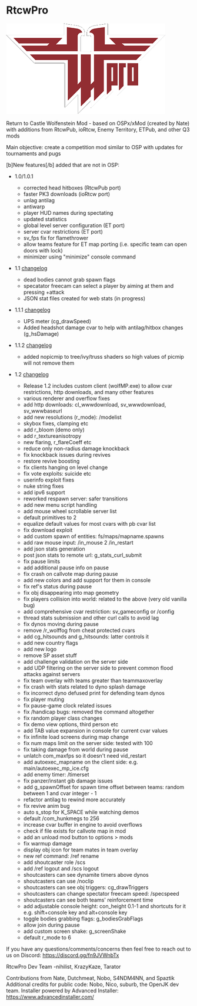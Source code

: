 # RtcwPro

![Alt tag](Assets/rtcwpro.png?raw=true "Title")

Return to Castle Wolfenstein Mod - based on OSPx/xMod (created by Nate) with additions from RtcwPub, ioRtcw, Enemy Territory, ETPub, and other Q3 mods

Main objective: create a competition mod similar to OSP with updates for tournaments and pugs

[b]New features[/b] added that are not in OSP:
 - 1.0/1.0.1
   - corrected head hitboxes (RtcwPub port)
   - faster PK3 downloads (ioRtcw port)
   - unlag antilag
   - antiwarp
   - player HUD names during spectating
   - updated statistics
   - global level server configuration (ET port)
   - server cvar restrictions (ET port)
   - sv_fps fix for flamethrower
   - allow teams feature for ET map porting (i.e. specific team can open doors with lock)
   - minimizer using "minimize" console command
 
 - 1.1 [changelog](changelog/1.1-changelog.txt)
   - dead bodies cannot grab spawn flags
   - specatator freecam can select a player by aiming at them and pressing +attack
   - JSON stat files created for web stats (in progress)
 
 - 1.1.1 [changelog](changelog/1.1.1-changelog.txt)
   - UPS meter (cg_drawSpeed)
   - Added headshot damage cvar to help with antilag/hitbox changes (g_hsDamage)
   
 - 1.1.2 [changelog](changelog/1.1.2-changelog.txt)
   - added nopicmip to tree/ivy/truss shaders so high values of picmip will not remove them

 - 1.2 [changelog](changelog/1.2-changelog.txt)
   - Release 1.2 includes custom client (wolfMP.exe) to allow cvar restrictions, http downloads, and many other features
   - various renderer and overflow fixes
   - add http downloads: cl_wwwdownload, sv_wwwdownload, sv_wwwbaseurl
   - add new resolutions (r_mode): /modelist
   - skybox fixes, clamping etc
   - add r_bloom (demo only)
   - add r_textureanisotropy
   - new flaring, r_flareCoeff etc
   - reduce only non-radius damage knockback
   - fix knockback issues during revives
   - restore revive boosting
   - fix clients hanging on level change
   - fix vote exploits: suicide etc
   - userinfo exploit fixes
   - nuke string fixes
   - add ipv6 support
   - reworked respawn server: safer transitions
   - add new menu script handling
   - add mouse wheel scrollable server list
   - default primitives to 2
   - equalize default values for most cvars with pb cvar list
   - fix download exploit
   - add custom spawn of entities: fs/maps/mapname.spawns
   - add raw mouse input: /in_mouse 2 /in_restart
   - add json stats generation
   - post json stats to remote url: g_stats_curl_submit
   - fix pause limits
   - add additional pause info on pause
   - fix crash on callvote map during pause
   - add new colors and add support for them in console
   - fix ref's status during pause
   - fix obj disappearing into map geometry
   - fix players collision into world: related to the above (very old vanilla bug)
   - add comprehensive cvar restriction: sv_gameconfig <filename> or /config <filename>
   - thread stats submission and other curl calls to avoid lag
   - fix dynos moving during pause
   - remove /r_wolffog from cheat protected cvars
   - add cg_hitsounds and g_hitsounds: latter controls it
   - add new country flags
   - add new logo
   - remove SP asset stuff
   - add challenge validation on the server side
   - add UDP filtering on the server side to prevent common flood attacks against servers
   - fix team overlay with teams greater than teammaxoverlay
   - fix crash with stats related to dyno splash damage
   - fix incorrect dyno defused print for defending team dynos
   - fix player muting
   - fix pause-game clock related issues
   - fix /handicap bugs: removed the command altogether
   - fix random player class changes
   - fix demo view options, third person etc
   - add TAB <key> value expansion in console for current cvar values
   - fix infinite load screens during map change
   - fix num maps limit on the server side: tested with 100
   - fix taking damage from world during pause
   - unlatch com_maxfps so it doesn't need vid_restart
   - add autoexec_mapname on the client side: e.g. main/autoexec_mp_ice.cfg
   - add enemy timer: /timerset <seconds>
   - fix panzer/instant gib damage issues
   - add g_spawnOffset for spawn time offset between teams: random between 1 and cvar integer - 1
   - refactor antilag to rewind more accurately
   - fix revive anim bug
   - auto s_stop for K_SPACE while watching demos
   - default /com_hunkmegs to 256
   - increase cvar buffer in engine to avoid overflows
   - check if file exists for callvote map in mod
   - add an unload mod button to options > mods
   - fix warmup damage
   - display obj icon for team mates in team overlay
   - new ref command: /ref rename <id>
   - add shoutcaster role /scs <pw>
   - add /ref logout and /scs logout
   - shoutcasters can see dynamite timers above dynos
   - shoutcasters can use /noclip
   - shoutcasters can see obj triggers: cg_drawTriggers
   - shoutcasters can change spectator freecam speed: /specspeed <value>
   - shoutcasters can see both teams' reinforcement time
   - add adjustable console height: con_height 0.1-1 and shortcuts for it e.g. shift+console key and alt+console key
   - toggle bodies grabbing flags: g_bodiesGrabFlags
   - allow join during pause
   - add custom screen shake: g_screenShake
   - default r_mode to 6

If you have any questions/comments/concerns then feel free to reach out to us on Discord: https://discord.gg/fn9JVWnbTx

RtcwPro Dev Team
-nihilist, KrazyKaze, Tarator

Contributions from Nate, Dutchmeat, Nobo, S4NDM4NN, and Spaztik
Additional credits for public code: Nobo, Nico, suburb, the OpenJK dev team.
Installer powered by Advanced Installer: https://www.advancedinstaller.com/
